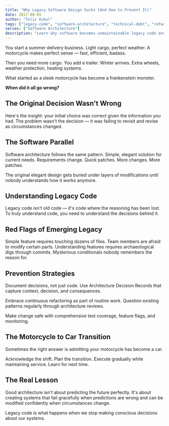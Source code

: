 ```yaml
---
title: "Why Legacy Software Design Sucks (And How to Prevent It)"
date: 2017-08-05
author: "Tolic Kukul"
tags: ["legacy-code", "software-architecture", "technical-debt", "refactoring"]
series: ["Software Architecture"]
description: "Learn why software becomes unmaintainable legacy code and practical strategies to prevent your systems from becoming the next developer nightmare."
---
```


You start a summer delivery business. Light cargo, perfect weather. A motorcycle makes perfect sense — fast, efficient, badass.

Then you need more cargo. You add a trailer. Winter arrives. Extra wheels, weather protection, heating systems.

What started as a sleek motorcycle has become a frankenstein monster.

**When did it all go wrong?**

## The Original Decision Wasn't Wrong

Here's the insight: your initial choice was correct given the information you had. The problem wasn't the decision — it was failing to revisit and revise as circumstances changed.

## The Software Parallel

Software architecture follows the same pattern. Simple, elegant solution for current needs. Requirements change. Quick patches. More changes. More patches.

The original elegant design gets buried under layers of modifications until nobody understands how it works anymore.

## Understanding Legacy Code

Legacy code isn't old code — it's code where the reasoning has been lost. To truly understand code, you need to understand the decisions behind it.

## Red Flags of Emerging Legacy

Simple feature requires touching dozens of files. Team members are afraid to modify certain parts. Understanding features requires archaeological digs through commits. Mysterious conditionals nobody remembers the reason for.

## Prevention Strategies

Document decisions, not just code. Use Architecture Decision Records that capture context, decision, and consequences.

Embrace continuous refactoring as part of routine work. Question existing patterns regularly through architecture reviews.

Make change safe with comprehensive test coverage, feature flags, and monitoring.

## The Motorcycle to Car Transition

Sometimes the right answer is admitting your motorcycle has become a car.

Acknowledge the shift. Plan the transition. Execute gradually while maintaining service. Learn for next time.

## The Real Lesson

Good architecture isn't about predicting the future perfectly. It's about creating systems that fail gracefully when predictions are wrong and can be modified confidently when circumstances change.

Legacy code is what happens when we stop making conscious decisions about our systems.
